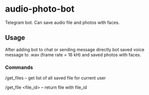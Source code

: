 # audio-photo-bot
Telegram bot. Can save audio file and photos with faces.

## Usage

After adding bot to chat or sending message directly bot saved voice message to .wav (frame rate = 16 kH) and saved photos with faces. 

### Commands

/get_files – get list of all saved file for current user

/get_file <file_id> – return file with file_id

### 